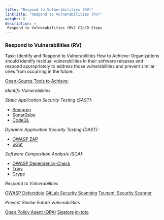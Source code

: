 ```yaml
---
title: "Respond to Vulnerabilities (RV)"
linkTitle: "Respond to Vulnerabilities (RV)"
weight: 8
description: >
 Respond to Vulnerabilities (RV) CI/CD Steps
---
```



### Respond to Vulnerabilities (RV)

Task: Identify and Respond to Vulnerabilities
How to Achieve: Organizations should identify residual vulnerabilities in their software releases and respond appropriately to address those vulnerabilities and prevent similar ones from occurring in the future.

<u>Open-Source Tools to Achieve:</u>

_Identify Vulnerabilities_

_Static Application Security Testing (SAST):_

- [Semgrep](https://semgrep.dev/)
- [SonarQube](https://www.sonarqube.org/)
- [CodeQL](https://codeql.github.com/)

_Dynamic Application Security Testing (DAST):_

- [OWASP ZAP](https://www.zaproxy.org/)
- [w3af](https://github.com/andresriancho/w3af)

_Software Composition Analysis (SCA):_

- [OWASP Dependency-Check](https://owasp.org/www-project-dependency-check/)
- [Trivy]( https://github.com/aquasecurity/trivy)
- [Grype](https://github.com/anchore/grype)

_Respond to Vulnerabilities_

[OWASP Defectdojo](https://www.defectdojo.org/)
[GitLab Security Scanning](https://docs.gitlab.com/ee/user/application_security/)
[Tsunami Security Scanner](https://github.com/google/tsunami-security-scanner)

_Prevent Similar Future Vulnerabilities_

[Open Policy Agent (OPA)]( https://www.openpolicyagent.org/)
[Sigstore](https://www.sigstore.dev/)
[in-toto](https://in-toto.io/)

